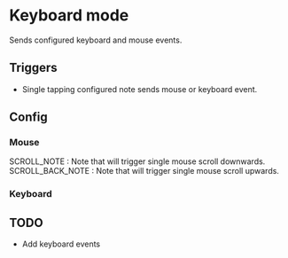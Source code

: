 Keyboard mode
=======

Sends configured keyboard and mouse events.

## Triggers
- Single tapping configured note sends mouse or keyboard event.

## Config
### Mouse
SCROLL_NOTE : Note that will trigger single mouse scroll downwards.
SCROLL_BACK_NOTE : Note that will trigger single mouse scroll upwards.

### Keyboard

## TODO
- Add keyboard events